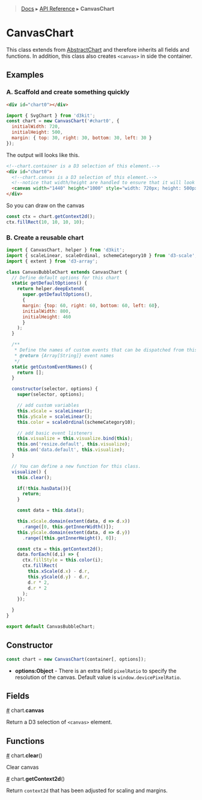  > [Docs](../index.md) ▸ [API Reference](index.md) ▸ **CanvasChart**

# CanvasChart

This class extends from [AbstractChart](AbstractChart.md) and therefore inherits all fields and functions. In addition, this class also creates `<canvas>` in side the container.

## Examples

### A. Scaffold and create something quickly

```html
<div id="chart0"></div>
```

```javascript
import { SvgChart } from 'd3kit';
const chart = new CanvasChart('#chart0', {
  initialWidth: 720,
  initialHeight: 500,
  margin: { top: 30, right: 30, bottom: 30, left: 30 }
});
```

The output will looks like this.

```html
<!--chart.container is a D3 selection of this element.-->
<div id="chart0">
  <!--chart.canvas is a D3 selection of this element.-->
  <!--notice that width/height are handled to ensure that it will look nice on retina display-->
  <canvas width="1440" height="1000" style="width: 720px; height: 500px;"></canvas>
</div>
```

So you can draw on the canvas

```javascript
const ctx = chart.getContext2d();
ctx.fillRect(10, 10, 10, 10);
```

### B. Create a reusable chart

```javascript
import { CanvasChart, helper } from 'd3kit';
import { scaleLinear, scaleOrdinal, schemeCategory10 } from 'd3-scale';
import { extent } from 'd3-array';

class CanvasBubbleChart extends CanvasChart {
  // Define default options for this chart
  static getDefaultOptions() {
    return helper.deepExtend(
      super.getDefaultOptions(),
      {
      margin: {top: 60, right: 60, bottom: 60, left: 60},
      initialWidth: 800,
      initialHeight: 460
      }
    );
  }

  /**
   * Define the names of custom events that can be dispatched from this chart
   * @return {Array[String]} event names
   */
  static getCustomEventNames() {
    return [];
  }

  constructor(selector, options) {
    super(selector, options);

    // add custom variables
    this.xScale = scaleLinear();
    this.yScale = scaleLinear();
    this.color = scaleOrdinal(schemeCategory10);

    // add basic event listeners
    this.visualize = this.visualize.bind(this);
    this.on('resize.default', this.visualize);
    this.on('data.default', this.visualize);
  }

  // You can define a new function for this class.
  visualize() {
    this.clear();

    if(!this.hasData()){
      return;
    }

    const data = this.data();

    this.xScale.domain(extent(data, d => d.x))
      .range([0, this.getInnerWidth()]);
    this.yScale.domain(extent(data, d => d.y))
      .range([this.getInnerHeight(), 0]);

    const ctx = this.getContext2d();
    data.forEach((d,i) => {
      ctx.fillStyle = this.color(i);
      ctx.fillRect(
        this.xScale(d.x) - d.r,
        this.yScale(d.y) - d.r,
        d.r * 2,
        d.r * 2
      );
    });

  }
}

export default CanvasBubbleChart;
```

## Constructor

```javascript
const chart = new CanvasChart(container[, options]);
```

* **options:Object** - There is an extra field `pixelRatio` to specify the resolution of the canvas. Default value is `window.devicePixelRatio`.

## Fields

<a name="canvas" href="CanvasChart.md#canvas">#</a> chart.**canvas**

Return a D3 selection of ```<canvas>``` element.

## Functions

<a name="clear" href="CanvasChart.md#clear">#</a> chart.**clear**()

Clear canvas

<a name="getContext2d" href="CanvasChart.md#getContext2d">#</a> chart.**getContext2d**()

Return `context2d` that has been adjusted for scaling and margins.

